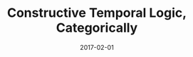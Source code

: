 ---
type: article
authors:
  - Valeria de Paiva
  - Harley Eades III
title: "Constructive Temporal Logic, Categorically"
journal: "IFCoLog Journal of Logic and its Applications"
note: "Volume 4, Number 4, <a href=\"http://www.collegepublications.co.uk/downloads/ifcolog00013.pdf\">Special Issue Dedicated to the Memory of Grigori Mints</a>"
date: 2017-02-01
resource:
  type: pdf
  pdf-url: includes/pubs/IFCoLog17.pdf
---